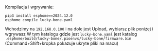 Kompilacja i wgrywanie:
```
pip3 install esphome==2024.12.0
esphome compile lucky-bone.yaml
```

Wchodzimy na `192.168.0.100` i na dole jest Upload, wybiarsz plik poniżej i wgrywasz
W tym katalogu gdzie jest `lucky-bone.yaml` jest katalog `.esphome/build/lucky-bone/.pioenvs/lucky-bone/firmware.bin`  (Command+Shift+kropka pokazuje ukryte pliki na macu)
